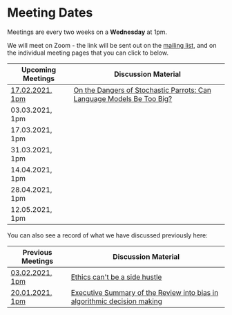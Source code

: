 # Meeting Dates 

Meetings are every two weeks on a **Wednesday** at 1pm.

We will meet on Zoom - the link will be sent out on the [mailing list](http://eepurl.com/hjkmnX), and on the individual meeting pages that you can click to below. 

| Upcoming Meetings                                      | Discussion Material |
|--------------------------------------------------------|---------------------|
| [17.02.2021, 1pm](02-feb/17-02-21_meeting.md) | [On the Dangers of Stochastic Parrots: Can Language Models Be Too Big?](http://faculty.washington.edu/ebender/papers/Stochastic_Parrots.pdf) |
| 03.03.2021, 1pm                                        |                     |
| 17.03.2021, 1pm                                        |                     |
| 31.03.2021, 1pm                                        |                     |
| 14.04.2021, 1pm                                        |                     |
| 28.04.2021, 1pm                                        |                     |
| 12.05.2021, 1pm                                        |                     |

You can also see a record of what we have discussed previously here:

| Previous Meetings | Discussion Material |
|-------------------|---------------------|
| [03.02.2021, 1pm](https://github.com/very-good-science/data-ethics-club/blob/main/meetings/2021/02-feb/03-02-21_meeting.md)| [Ethics can't be a side hustle](https://deardesignstudent.com/ethics-cant-be-a-side-hustle-b9e78c090aee) |
| [20.01.2021, 1pm](meetings/2021/jan/20-01-21_meeting.md)   | [Executive Summary of the Review into bias in algorithmic decision making](meetings/2021/jan/20-01-20_cdei_algorithmic_bias_summary.pdf)|
